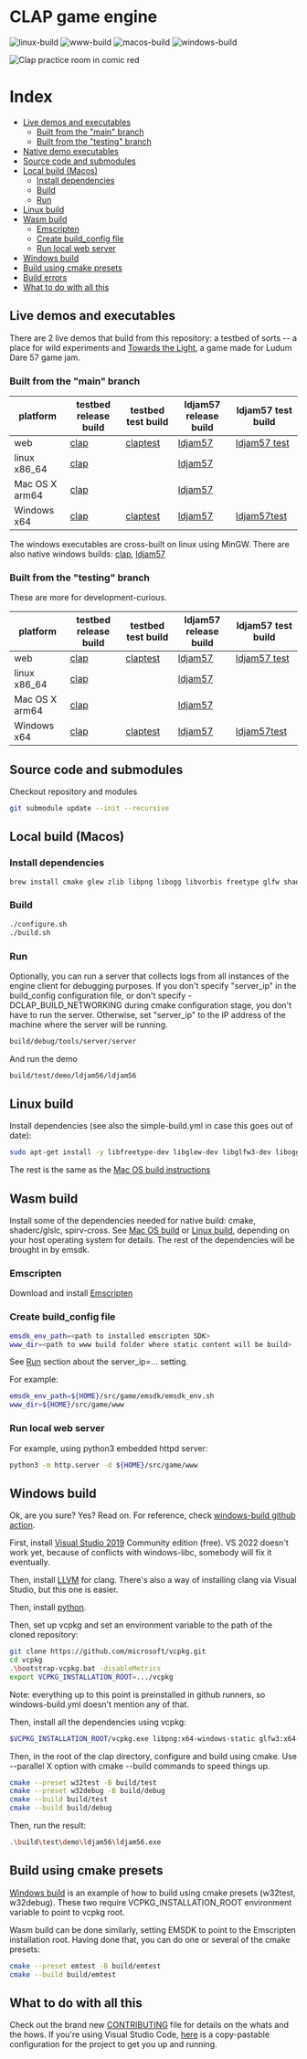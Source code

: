 # CLAP game engine

![linux-build](https://github.com/virtuoso/clap/actions/workflows/linux-build.yml/badge.svg?branch=main)
![www-build](https://github.com/virtuoso/clap/actions/workflows/www-build.yml/badge.svg?branch=main)
![macos-build](https://github.com/virtuoso/clap/actions/workflows/macos-build.yml/badge.svg?branch=main)
![windows-build](https://github.com/virtuoso/clap/actions/workflows/windows-build.yml/badge.svg?branch=main)

![Clap practice room in comic red](docs/clap-comic-red.png)

# Index

- [Live demos and executables](#live-demos-and-executables)
  - [Built from the "main" branch](#built-from-the-main-branch)
  - [Built from the "testing" branch](#built-from-the-testing-branch)
- [Native demo executables](#native-demo-executables)
- [Source code and submodules](#source-code-and-submodules)
- [Local build (Macos)](#local-build-macos)
  - [Install dependencies](#install-dependencies)
  - [Build](#build)
  - [Run](#run)
- [Linux build](#linux-build)
- [Wasm build](#wasm-build)
  - [Emscripten](#emscripten)
  - [Create build_config file](#create-build_config-file)
  - [Run local web server](#run-local-web-server)
- [Windows build](#windows-build)
- [Build using cmake presets](#build-using-cmake-presets)
- [Build errors](https://github.com/virtuoso/clap/tree/main/docs/build-errors.md)
- [What to do with all this](#what-to-do-with-all-this)

## Live demos and executables
There are 2 live demos that build from this repository: a testbed of sorts -- a place for wild experiments and [Towards the Light](https://ldjam.com/events/ludum-dare/57/towards-the-light), a game made for Ludum Dare 57 game jam.

### Built from the "main" branch

| platform | testbed release build | testbed test build | ldjam57 release build | ldjam57 test build |
| -------- | --------------------- | ------------------ | --------------------- | ------------------ |
| web      | [clap](http://ash.works/clap/main/clap/) | [claptest](http://ash.works/clap/main/claptest/) | [ldjam57](http://ash.works/clap/main/ldjam57/) | [ldjam57 test](http://ash.works/clap/main/ldjam57test/) |
| linux x86_64 | [clap](http://ash.works/clap/main/linux/bin/ldjam56) | <not currently deployed> | [ldjam57](http://ash.works/clap/main/linux/bin/ldjam57) | <not currently deployed> |
| Mac OS X arm64 | [clap](http://ash.works/clap/main/macos/bin/ldjam56) | <not currently deployed> | [ldjam57](http://ash.works/clap/main/macos/bin/ldjam57) | <not currently deployed> |
| Windows x64 | [clap](http://ash.works/clap/main/w32rel/bin/ldjam56.exe) | [claptest](http://ash.works/clap/main/w32test/bin/ldjam56.exe) | [ldjam57](http://ash.works/clap/main/w32rel/bin/ldjam57.exe) | [ldjam57test](http://ash.works/clap/main/w32test/bin/ldjam57.exe) |

The windows executables are cross-built on linux using MinGW. There are also native windows builds: [clap](http://ash.works/clap/main/windows/bin/ldjam56.exe), [ldjam57](http://ash.works/clap/main/windows/bin/ldjam57.exe)

### Built from the "testing" branch

These are more for development-curious.

| platform | testbed release build | testbed test build | ldjam57 release build | ldjam57 test build |
| -------- | --------------------- | ------------------ | --------------------- | ------------------ |
| web      | [clap](http://ash.works/clap/testing/clap/) | [claptest](http://ash.works/clap/testing/claptest/) | [ldjam57](http://ash.works/clap/testing/ldjam57/) | [ldjam57 test](http://ash.works/clap/testing/ldjam57test/) |
| linux x86_64 | [clap](http://ash.works/clap/testing/linux/bin/ldjam56) | <not currently deployed> | [ldjam57](http://ash.works/clap/testing/linux/bin/ldjam57) | <not currently deployed> |
| Mac OS X arm64 | [clap](http://ash.works/clap/testing/macos/bin/ldjam56) | <not currently deployed> | [ldjam57](http://ash.works/clap/testing/macos/bin/ldjam57) | <not currently deployed> |
| Windows x64 | [clap](http://ash.works/clap/testing/w32rel/bin/ldjam56.exe) | [claptest](http://ash.works/clap/testing/w32test/bin/ldjam56.exe) | [ldjam57](http://ash.works/clap/testing/w32rel/bin/ldjam57.exe) | [ldjam57test](http://ash.works/clap/testing/w32test/bin/ldjam57.exe) |

## Source code and submodules

Checkout repository and modules

```sh
git submodule update --init --recursive
```

## Local build (Macos)

### Install dependencies

```sh
brew install cmake glew zlib libpng libogg libvorbis freetype glfw shaderc spirv-cross pkg-config
```

### Build

```sh
./configure.sh
./build.sh
```

### Run

Optionally, you can run a server that collects logs from all instances of the engine client for debugging purposes. If you don't specify "server_ip" in the build_config configuration file, or don't specify -DCLAP_BUILD_NETWORKING during cmake configuration stage, you don't have to run the server. Otherwise, set "server_ip" to the IP address of the machine where the server will be running.

```sh
build/debug/tools/server/server
```

And run the demo

```sh
build/test/demo/ldjam56/ldjam56
```

## Linux build

Install dependencies (see also the simple-build.yml in case this goes out of date):
```sh
sudo apt-get install -y libfreetype-dev libglew-dev libglfw3-dev libogg-dev libopenal-dev libpng-dev libvorbis-dev zlib1g-dev glslc spirv-cross
```

The rest is the same as the [Mac OS build instructions](#local-build-macos)

## Wasm build

Install some of the dependencies needed for native build: cmake, shaderc/glslc, spirv-cross.
See [Mac OS build](#local-build-macos) or [Linux build](#linux-build), depending on your host
operating system for details. The rest of the dependencies will be brought in by emsdk.

### Emscripten

Download and install [Emscripten](https://emscripten.org/docs/getting_started/downloads.html)

### Create build_config file

```sh
emsdk_env_path=<path to installed emscripten SDK>
www_dir=<path to www build folder where static content will be build>
```
See [Run](#run) section about the server_ip=... setting.

For example:

```sh
emsdk_env_path=${HOME}/src/game/emsdk/emsdk_env.sh
www_dir=${HOME}/src/game/www
```

### Run local web server

For example, using python3 embedded httpd server:

```sh
python3 -m http.server -d ${HOME}/src/game/www
```

## Windows build

Ok, are you sure? Yes? Read on.
For reference, check [windows-build github action](https://github.com/virtuoso/clap/blob/main/.github/workflows/windows-build.yml).

First, install [Visual Studio 2019](https://visualstudio.microsoft.com/vs/older-downloads/) Community edition (free). VS 2022 doesn't work yet, because of conflicts with windows-libc, somebody will fix it eventually.

Then, install [LLVM](https://releases.llvm.org/download.html) for clang. There's also a way of installing clang via Visual Studio, but this one is easier.

Then, install [python](https://www.python.org/downloads/windows/).

Then, set up vcpkg and set an environment variable to the path of the cloned repository:
```sh
git clone https://github.com/microsoft/vcpkg.git
cd vcpkg
.\bootstrap-vcpkg.bat -disableMetrics
export VCPKG_INSTALLATION_ROOT=.../vcpkg
```

Note: everything up to this point is preinstalled in github runners, so windows-build.yml doesn't mention any of that.

Then, install all the dependencies using vcpkg:
```sh
$VCPKG_INSTALLATION_ROOT/vcpkg.exe libpng:x64-windows-static glfw3:x64-windows-static glew:x64-windows-static freetype:x64-windows-static openal-soft:x64-windows-static libogg:x64-windows-static libvorbis:x64-windows-static shaderc spirv-cross
```

Then, in the root of the clap directory, configure and build using cmake. Use --parallel X option with cmake --build commands to speed things up.
```sh
cmake --preset w32test -B build/test
cmake --preset w32debug -B build/debug
cmake --build build/test
cmake --build build/debug
```

Then, run the result:
```sh
.\build\test\demo\ldjam56\ldjam56.exe
```

## Build using cmake presets

[Windows build](#windows-build) is an example of how to build using cmake presets (w32test, w32debug). These two require VCPKG_INSTALLATION_ROOT environment variable to point to vcpkg
root.

Wasm build can be done similarly, setting EMSDK to point to the Emscripten installation root.
Having done that, you can do one or several of the cmake presets:
```sh
cmake --preset emtest -B build/emtest
cmake --build build/emtest
```

## What to do with all this

Check out the brand new [CONTRIBUTING](https://github.com/virtuoso/clap/blob/main/CONTRIBUTING.md) file for details on the whats and the hows.
If you're using Visual Studio Code, [here](https://github.com/virtuoso/clap/blob/main/docs/vscode-setup.md) is a copy-pastable configuration for the project to get you up and running.

